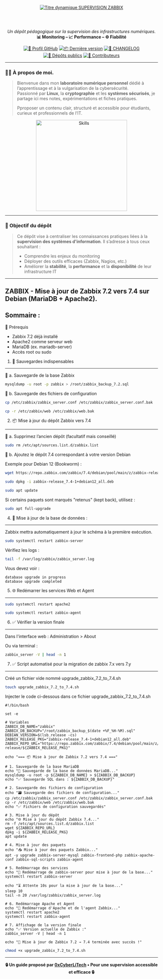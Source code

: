 <div align="center">

  <br></br>
  
  <a href="https://github.com/0xCyberLiTech">
    <img src="https://readme-typing-svg.herokuapp.com?font=JetBrains+Mono&size=50&duration=6000&pause=1000000000&color=FF0048&center=true&vCenter=true&width=1100&lines=%3ESUPERVISION+ZABBIX_" alt="Titre dynamique SUPERVISION ZABBIX" />
  </a>
  
  <br></br>
  
  <p align="center">
    <em>Un dépôt pédagogique sur la supervision des infrastructures numériques.</em><br>
    <strong>📊 Monitoring – 📈 Performance – ⚙️ Fiabilité</strong>
  </p>
  
  [![🔗 Profil GitHub](https://img.shields.io/badge/Profil-GitHub-181717?logo=github&style=flat-square)](https://github.com/0xCyberLiTech)
  [![📦 Dernière version](https://img.shields.io/github/v/release/0xCyberLiTech/Zabbix?label=version&style=flat-square&color=blue)](https://github.com/0xCyberLiTech/Zabbix/releases/latest)
  [![📄 CHANGELOG](https://img.shields.io/badge/📄%20Changelog-Zabbix-blue?style=flat-square)](https://github.com/0xCyberLiTech/Zabbix/blob/main/CHANGELOG.md)
  [![📂 Dépôts publics](https://img.shields.io/badge/Dépôts-publics-blue?style=flat-square)](https://github.com/0xCyberLiTech?tab=repositories)
  [![👥 Contributeurs](https://img.shields.io/badge/👥%20Contributeurs-cliquez%20ici-007ec6?style=flat-square)](https://github.com/0xCyberLiTech/Zabbix/graphs/contributors)

</div>

---

### 👨‍💻 **À propos de moi.**

> Bienvenue dans mon **laboratoire numérique personnel** dédié à l’apprentissage et à la vulgarisation de la cybersécurité.  
> Passionné par **Linux**, la **cryptographie** et les **systèmes sécurisés**, je partage ici mes notes, expérimentations et fiches pratiques.  
>  
> Pproposer un contenu clair, structuré et accessible pour étudiants, curieux et professionnels de l’IT.  

<p align="center">
  <a href="https://github.com/0xCyberLiTech" target="_blank" rel="noopener">
    <img src="https://skillicons.dev/icons?i=linux,debian,bash,docker,nginx,git,vim" alt="Skills" alt="Logo techno" width="300">
  </a>
</p>

---

### 🎯 Objectif du dépôt

> Ce dépôt vise à centraliser les connaissances pratiques liées à la **supervision des systèmes d'information**. Il s’adresse à tous ceux souhaitant :
> 
> - Comprendre les enjeux du monitoring
> - Déployer des outils efficaces (Zabbix, Nagios, etc.)
> - Améliorer la **stabilité**, la **performance** et la **disponibilité** de leur infrastructure IT

---

## ZABBIX - Mise à jour de Zabbix 7.2 vers 7.4 sur Debian (MariaDB + Apache2).

## Sommaire :

🧱 Prérequis

- Zabbix 7.2 déjà installé
- Apache2 comme serveur web
- MariaDB (ex. mariadb-server)
- Accès root ou sudo

1. 🔐 Sauvegardes indispensables
--------------------------------
🔸 a. Sauvegarde de la base Zabbix

```bash
mysqldump -u root -p zabbix > /root/zabbix_backup_7.2.sql
```

🔸 b. Sauvegarde des fichiers de configuration

```bash
cp /etc/zabbix/zabbix_server.conf /etc/zabbix/zabbix_server.conf.bak
```

```bash
cp -r /etc/zabbix/web /etc/zabbix/web.bak
```

2. 📦 Mise à jour du dépôt Zabbix vers 7.4
-------------------------------------------
🔸 a. Supprimez l’ancien dépôt (facultatif mais conseillé)

```bash
sudo rm /etc/apt/sources.list.d/zabbix.list
```

🔸 b. Ajoutez le dépôt 7.4 correspondant à votre version Debian

Exemple pour Debian 12 (Bookworm) :

```bash
wget https://repo.zabbix.com/zabbix/7.4/debian/pool/main/z/zabbix-release/zabbix-release_7.4-1+debian12_all.deb
```

```bash
sudo dpkg -i zabbix-release_7.4-1+debian12_all.deb
```

```bash
sudo apt update
```

Si certains paquets sont marqués "retenus" (kept back), utilisez :

```bash
sudo apt full-upgrade
```

4. 🔄 Mise à jour de la base de données :
------------------------------------------
Zabbix mettra automatiquement à jour le schéma à la première exécution.

```bash
sudo systemctl restart zabbix-server
```

Vérifiez les logs :

```bash
tail -f /var/log/zabbix/zabbix_server.log
```

Vous devez voir :

```
database upgrade in progress
database upgrade completed
```

5. 🌐 Redémarrer les services Web et Agent
-------------------------------------------

```bash
sudo systemctl restart apache2
```

```bash
sudo systemctl restart zabbix-agent
```

6. ✅ Vérifier la version finale
---------------------------------

Dans l'interface web : Administration > About

Ou via terminal :

```bash
zabbix_server -V | head -n 1
```

7. ✅ Script automatisé pour la migration de zabbix 7.x vers 7.y
-----------------------------------------------------------------

Créé un fichier vide nommé upgrade_zabbix_7.2_to_7.4.sh

```bash
touch upgrade_zabbix_7.2_to_7.4.sh
```

Injecter le code ci-dessous dans ce fichier upgrade_zabbix_7.2_to_7.4.sh

```
#!/bin/bash

set -e

# Variables
ZABBIX_DB_NAME="zabbix"
ZABBIX_DB_BACKUP="/root/zabbix_backup_$(date +%F_%H-%M).sql"
DEBIAN_VERSION=$(lsb_release -cs)
ZABBIX_RELEASE_PKG="zabbix-release_7.4-1+debian12_all.deb"
ZABBIX_REPO_URL="https://repo.zabbix.com/zabbix/7.4/debian/pool/main/z/zabbix-release/${ZABBIX_RELEASE_PKG}"

echo "=== 📦 Mise à jour de Zabbix 7.2 vers 7.4 ==="

# 1. Sauvegarde de la base MariaDB
echo "🔐 Sauvegarde de la base de données MariaDB..."
mysqldump -u root -p ${ZABBIX_DB_NAME} > ${ZABBIX_DB_BACKUP}
echo "✅ Sauvegarde SQL dans : ${ZABBIX_DB_BACKUP}"

# 2. Sauvegarde des fichiers de configuration
echo "🗃 Sauvegarde des fichiers de configuration..."
cp /etc/zabbix/zabbix_server.conf /etc/zabbix/zabbix_server.conf.bak
cp -r /etc/zabbix/web /etc/zabbix/web.bak
echo "✅ Fichiers de configuration sauvegardés"

# 3. Mise à jour du dépôt
echo "🌐 Mise à jour du dépôt Zabbix 7.4..."
rm -f /etc/apt/sources.list.d/zabbix.list
wget ${ZABBIX_REPO_URL}
dpkg -i ${ZABBIX_RELEASE_PKG}
apt update

# 4. Mise à jour des paquets
echo "📥 Mise à jour des paquets Zabbix..."
apt -y upgrade zabbix-server-mysql zabbix-frontend-php zabbix-apache-conf zabbix-sql-scripts zabbix-agent

# 5. Redémarrage des services
echo "🔄 Redémarrage de zabbix-server pour mise à jour de la base..."
systemctl restart zabbix-server

echo "⏳ Attente 10s pour la mise à jour de la base..."
sleep 10
tail -n 20 /var/log/zabbix/zabbix_server.log

# 6. Redémarrage Apache et Agent
echo "🚀 Redémarrage d'Apache et de l'agent Zabbix..."
systemctl restart apache2
systemctl restart zabbix-agent

# 7. Affichage de la version finale
echo "✅ Version actuelle de Zabbix :"
zabbix_server -V | head -n 1

echo "🎉 Mise à jour de Zabbix 7.2 → 7.4 terminée avec succès !"

```

```bash
chmod +x upgrade_zabbix_7.2_to_7.4.sh
```

---

<p align="center">
  <b>🔒 Un guide proposé par <a href="https://github.com/0xCyberLiTech">0xCyberLiTech</a> • Pour une supervision accessible et efficace 🔒</b>
</p>
